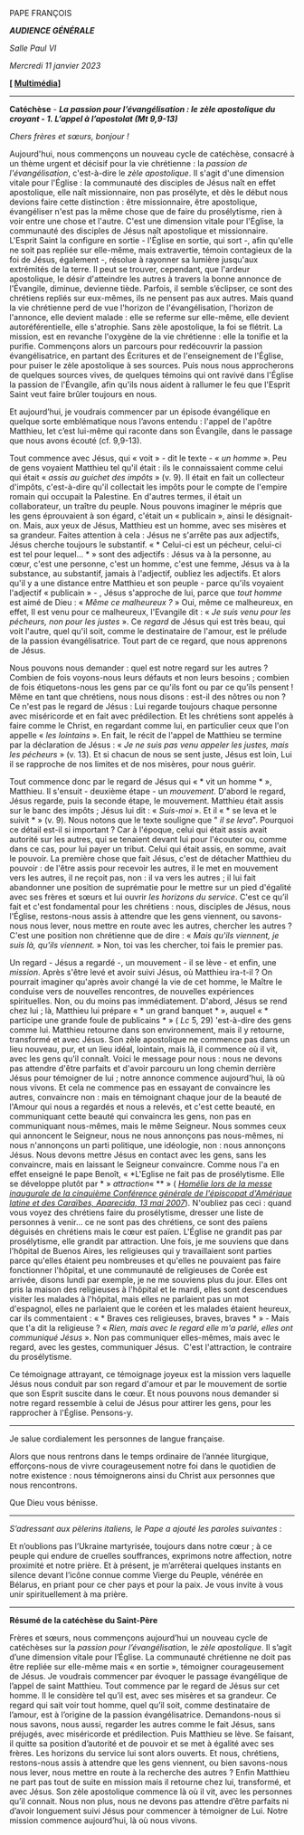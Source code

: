 PAPE FRANÇOIS

***AUDIENCE GÉNÉRALE***

*Salle Paul VI*

*Mercredi 11 janvier 2023*

**[ [Multimédia](https://www.vatican.va/content/francesco/fr/events/event.dir.html/content/vaticanevents/fr/2023/1/11/udienza-generale.html)]**

_______________________________________

**Catéchèse** - ***La passion pour l’évangélisation : le zèle apostolique du croyant - 1. L’appel à l’apostolat (Mt 9,9-13)***

*Chers frères et sœurs, bonjour !*

Aujourd'hui, nous commençons un nouveau cycle de catéchèse, consacré à un thème urgent et décisif pour la vie chrétienne : la *passion de l'évangélisation*, c'est-à-dire le *zèle apostolique*. Il s'agit d'une dimension vitale pour l'Église : la communauté des disciples de Jésus naît en effet apostolique, elle naît missionnaire, non pas prosélyte, et dès le début nous devions faire cette distinction : être missionnaire, être apostolique, évangéliser n'est pas la même chose que de faire du prosélytisme, rien à voir entre une chose et l'autre. C'est une dimension vitale pour l'Église, la communauté des disciples de Jésus naît apostolique et missionnaire. L'Esprit Saint la configure en sortie - l'Église en sortie, qui sort -, afin qu'elle ne soit pas repliée sur elle-même, mais extravertie, témoin contagieux de la foi de Jésus, également -, résolue à rayonner sa lumière jusqu'aux extrémités de la terre. Il peut se trouver, cependant, que l'ardeur apostolique, le désir d'atteindre les autres à travers la bonne annonce de l'Évangile, diminue, devienne tiède. Parfois, il semble s’éclipser, ce sont des chrétiens repliés sur eux-mêmes, ils ne pensent pas aux autres. Mais quand la vie chrétienne perd de vue l'horizon de l'évangélisation, l'horizon de l'annonce, elle devient malade : elle se referme sur elle-même, elle devient autoréférentielle, elle s'atrophie. Sans zèle apostolique, la foi se flétrit. La mission, est en revanche l'oxygène de la vie chrétienne : elle la tonifie et la purifie. Commençons alors un parcours pour redécouvrir la passion évangélisatrice, en partant des Écritures et de l'enseignement de l'Église, pour puiser le zèle apostolique à ses sources. Puis nous nous approcherons de quelques sources vives, de quelques témoins qui ont ravivé dans l'Église la passion de l'Évangile, afin qu'ils nous aident à rallumer le feu que l'Esprit Saint veut faire brûler toujours en nous.

Et aujourd’hui, je voudrais commencer par un épisode évangélique en quelque sorte emblématique nous l’avons entendu : l'appel de l'apôtre Matthieu, let c’est lui-même qui raconte dans son Évangile, dans le passage que nous avons écouté (cf. 9,9-13).

Tout commence avec Jésus, qui « voit » - dit le texte - « *un homme* ». Peu de gens voyaient Matthieu tel qu'il était : ils le connaissaient comme celui qui était « *assis au guichet des impôts* » (v. 9). Il était en fait un collecteur d'impôts, c'est-à-dire qu'il collectait les impôts pour le compte de l'empire romain qui occupait la Palestine. En d'autres termes, il était un collaborateur, un traître du peuple. Nous pouvons imaginer le mépris que les gens éprouvaient à son égard, c'était un « publicain », ainsi le désignait-on. Mais, aux yeux de Jésus, Matthieu est un homme, avec ses misères et sa grandeur. Faites attention à cela : Jésus ne s'arrête pas aux adjectifs, Jésus cherche toujours le substantif. « * Celui-ci est un pécheur, celui-ci est tel pour lequel... * » sont des adjectifs : Jésus va à la personne, au cœur, c'est une personne, c'est un homme, c'est une femme, Jésus va à la substance, au substantif, jamais à l'adjectif, oubliez les adjectifs. Et alors qu'il y a une distance entre Matthieu et son peuple - parce qu'ils voyaient l'adjectif « publicain » - , Jésus s'approche de lui, parce que *tout homme* est aimé de Dieu : « *Même ce malheureux ?* » Oui, même ce malheureux, en effet, Il est venu pour ce malheureux, l'Evangile dit : « *Je suis venu pour les pécheurs, non pour les justes* ». Ce *regard* de Jésus qui est très beau, qui voit l'autre, quel qu'il soit, comme le destinataire de l'amour, est le prélude de la passion évangélisatrice. Tout part de ce regard, que nous apprenons de Jésus.

Nous pouvons nous demander : quel est notre regard sur les autres ? Combien de fois voyons-nous leurs défauts et non leurs besoins ; combien de fois étiquetons-nous les gens par ce qu'ils font ou par ce qu’ils pensent ! Même en tant que chrétiens, nous nous disons : est-il des nôtres ou non ? Ce n'est pas le regard de Jésus : Lui regarde toujours chaque personne avec miséricorde et en fait avec prédilection. Et les chrétiens sont appelés à faire comme le Christ, en regardant comme lui, en particulier ceux que l'on appelle « *les lointains* ». En fait, le récit de l'appel de Matthieu se termine par la déclaration de Jésus : « *Je ne suis pas venu appeler les justes, mais les pécheurs* » (v. 13). Et si chacun de nous se sent juste, Jésus est loin, Lui il se rapproche de nos limites et de nos misères, pour nous guérir.

Tout commence donc par le regard de Jésus qui « * vit un homme * », Matthieu. Il s'ensuit - deuxième étape - un *mouvement.* D'abord le regard, Jésus regarde, puis la seconde étape, le mouvement. Matthieu était assis sur le banc des impôts ; Jésus lui dit : « *Suis-moi* ». Et il « * se leva et le suivit * » (v. 9). Nous notons que le texte souligne que " *il se leva*". Pourquoi ce détail est-il si important ? Car à l'époque, celui qui était assis avait autorité sur les autres, qui se tenaient devant lui pour l'écouter ou, comme dans ce cas, pour lui payer un tribut. Celui qui était assis, en somme, avait le pouvoir. La première chose que fait Jésus, c'est de détacher Matthieu du pouvoir : de l'être assis pour recevoir les autres, il le met en mouvement vers les autres, il ne reçoit pas, non : il va vers les autres ; il lui fait abandonner une position de suprématie pour le mettre sur un pied d'égalité avec ses frères et sœurs et lui ouvrir *les horizons du service*. C'est ce qu’il fait et c'est fondamental pour les chrétiens : nous, disciples de Jésus, nous l'Église, restons-nous assis à attendre que les gens viennent, ou savons-nous nous lever, nous mettre en route avec les autres, chercher les autres ? C'est une position non chrétienne que de dire : « *Mais qu'ils viennent, je suis là, qu'ils viennent.* » Non, toi vas les chercher, toi fais le premier pas.

Un regard - Jésus a regardé -, un mouvement - il se lève - et enfin, une *mission*. Après s'être levé et avoir suivi Jésus, où Matthieu ira-t-il ? On pourrait imaginer qu'après avoir changé la vie de cet homme, le Maître le conduise vers de nouvelles rencontres, de nouvelles expériences spirituelles. Non, ou du moins pas immédiatement. D'abord, Jésus se rend chez lui ; là, Matthieu lui prépare « * un grand banquet * », auquel « * participe une grande foule de publicains * » ( *Lc* 5, 29) 'est-à-dire des gens comme lui. Matthieu retourne dans son environnement, mais il y retourne, transformé et avec Jésus. Son zèle apostolique ne commence pas dans un lieu nouveau, pur, et un lieu idéal, lointain, mais là, il commence où il vit, avec les gens qu'il connaît. Voici le message pour nous : nous ne devons pas attendre d'être parfaits et d'avoir parcouru un long chemin derrière Jésus pour témoigner de lui ; notre annonce commence aujourd'hui, là où nous vivons. Et cela ne commence pas en essayant de convaincre les autres, convaincre non : mais en témoignant chaque jour de la beauté de l'Amour qui nous a regardés et nous a relevés, et c'est cette beauté, en communiquant cette beauté qui convaincra les gens, non pas en communiquant nous-mêmes, mais le même Seigneur. Nous sommes ceux qui annoncent le Seigneur, nous ne nous annonçons pas nous-mêmes, ni nous n'annonçons un parti politique, une idéologie, non : nous annonçons Jésus. Nous devons mettre Jésus en contact avec les gens, sans les convaincre, mais en laissant le Seigneur convaincre. Comme nous l'a en effet enseigné le pape Benoît, « *L'Eglise ne fait pas de prosélytisme. Elle se développe plutôt par * » *attraction*« ** » ( [*Homélie lors de la messe inaugurale de la cinquième Conférence générale de l'épiscopat d'Amérique latine et des Caraïbes, Aparecida, 13 mai 2007*](https://www.vatican.va/content/benedict-xvi/fr/homilies/2007/documents/hf_ben-xvi_hom_20070513_conference-brazil.html)). N'oubliez pas ceci : quand vous voyez des chrétiens faire du prosélytisme, dresser une liste de personnes à venir... ce ne sont pas des chrétiens, ce sont des païens déguisés en chrétiens mais le cœur est païen. L'Église ne grandit pas par prosélytisme, elle grandit par attraction. Une fois, je me souviens que dans l'hôpital de Buenos Aires, les religieuses qui y travaillaient sont parties parce qu'elles étaient peu nombreuses et qu'elles ne pouvaient pas faire fonctionner l'hôpital, et une communauté de religieuses de Corée est arrivée, disons lundi par exemple, je ne me souviens plus du jour. Elles ont pris la maison des religieuses à l'hôpital et le mardi, elles sont descendues visiter les malades à l'hôpital, mais elles ne parlaient pas un mot d'espagnol, elles ne parlaient que le coréen et les malades étaient heureux, car ils commentaient : « * Braves ces religieuses, braves, braves * » - Mais que t'a dit la religieuse ? « *Rien, mais avec le regard elle m'a parlé, elles ont communiqué Jésus* ». Non pas communiquer elles-mêmes, mais avec le regard, avec les gestes, communiquer Jésus.  C'est l'attraction, le contraire du prosélytisme.

Ce témoignage attrayant, ce témoignage joyeux est la mission vers laquelle Jésus nous conduit par son regard d'amour et par le mouvement de sortie que son Esprit suscite dans le cœur. Et nous pouvons nous demander si notre regard ressemble à celui de Jésus pour attirer les gens, pour les rapprocher à l'Église. Pensons-y.

* * *

Je salue cordialement les personnes de langue française.

Alors que nous rentrons dans le temps ordinaire de l’année liturgique, efforçons-nous de vivre courageusement notre foi dans le quotidien de notre existence : nous témoignerons ainsi du Christ aux personnes que nous rencontrons.

Que Dieu vous bénisse.

* * *

*S’adressant aux pèlerins italiens, le Pape a ajouté les paroles suivantes* :

Et n’oublions pas l’Ukraine martyrisée, toujours dans notre cœur ; à ce peuple qui endure de cruelles souffrances, exprimons notre affection, notre proximité et notre prière. Et à présent, je m’arrêterai quelques instants en silence devant l’icône connue comme Vierge du Peuple, vénérée en Bélarus, en priant pour ce cher pays et pour la paix. Je vous invite à vous unir spirituellement à ma prière.

* * *

**Résumé de la catéchèse du Saint-Père**

Frères et sœurs, nous commençons aujourd’hui un nouveau cycle de catéchèses sur la *passion pour l’évangélisation*, le *zèle apostolique*. Il s’agit d’une dimension vitale pour l’Église. La communauté chrétienne ne doit pas être repliée sur elle-même mais « en sortie », témoigner courageusement de Jésus. Je voudrais commencer par évoquer le passage évangélique de l’appel de saint Matthieu. Tout commence par le regard de Jésus sur cet homme. Il le considère tel qu’il est, avec ses misères et sa grandeur. Ce regard qui sait voir tout homme, quel qu’il soit, comme destinataire de l’amour, est à l’origine de la passion évangélisatrice. Demandons-nous si nous savons, nous aussi, regarder les autres comme le fait Jésus, sans préjugés, avec miséricorde et prédilection. Puis Matthieu se lève. Se faisant, il quitte sa position d’autorité et de pouvoir et se met à égalité avec ses frères. Les horizons du service lui sont alors ouverts. Et nous, chrétiens, restons-nous assis à attendre que les gens viennent, ou bien savons-nous nous lever, nous mettre en route à la recherche des autres ? Enfin Matthieu ne part pas tout de suite en mission mais il retourne chez lui, transformé, et avec Jésus. Son zèle apostolique commence là où il vit, avec les personnes qu’il connait. Nous non plus, nous ne devons pas attendre d’être parfaits ni d’avoir longuement suivi Jésus pour commencer à témoigner de Lui. Notre mission commence aujourd’hui, là où nous vivons.